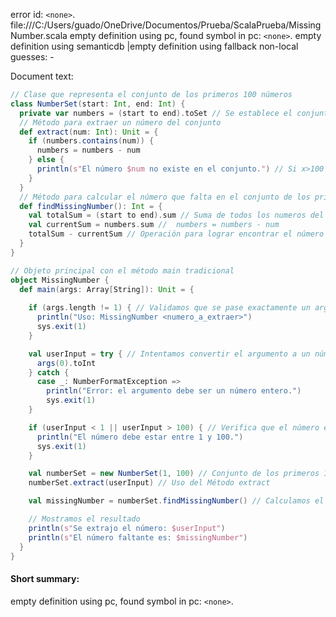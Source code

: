 error id: `<none>`.
file:///C:/Users/guado/OneDrive/Documentos/Prueba/ScalaPrueba/MissingNumber.scala
empty definition using pc, found symbol in pc: `<none>`.
empty definition using semanticdb
|empty definition using fallback
non-local guesses:
	 -

Document text:

```scala
// Clase que representa el conjunto de los primeros 100 números
class NumberSet(start: Int, end: Int) {
  private var numbers = (start to end).toSet // Se establece el conjunto de los primeros 100 números naturales
  // Método para extraer un número del conjunto
  def extract(num: Int): Unit = {
    if (numbers.contains(num)) {
      numbers = numbers - num 
    } else {
      println(s"El número $num no existe en el conjunto.") // Si x>100 o x<1, por lo tanto, no existe
    }
  }
  // Método para calcular el número que falta en el conjunto de los primeros 100 números. 
  def findMissingNumber(): Int = {
    val totalSum = (start to end).sum // Suma de todos los numeros del conjunto = 5050
    val currentSum = numbers.sum //  numbers = numbers - num 
    totalSum - currentSum // Operación para lograr encontrar el número faltante. 
  }
}

// Objeto principal con el método main tradicional
object MissingNumber {
  def main(args: Array[String]): Unit = {
    
    if (args.length != 1) { // Validamos que se pase exactamente un argumento
      println("Uso: MissingNumber <numero_a_extraer>")
      sys.exit(1)
    }

    val userInput = try { // Intentamos convertir el argumento a un número entero
      args(0).toInt
    } catch {
      case _: NumberFormatException =>
        println("Error: el argumento debe ser un número entero.")
        sys.exit(1)
    }

    if (userInput < 1 || userInput > 100) { // Verifica que el número esté entre 1 y 100
      println("El número debe estar entre 1 y 100.")
      sys.exit(1)
    }

    val numberSet = new NumberSet(1, 100) // Conjunto de los primeros 100 numeros naturales
    numberSet.extract(userInput) // Uso del Método extract

    val missingNumber = numberSet.findMissingNumber() // Calculamos el número faltante

    // Mostramos el resultado
    println(s"Se extrajo el número: $userInput")
    println(s"El número faltante es: $missingNumber")
  }
}


```

#### Short summary: 

empty definition using pc, found symbol in pc: `<none>`.